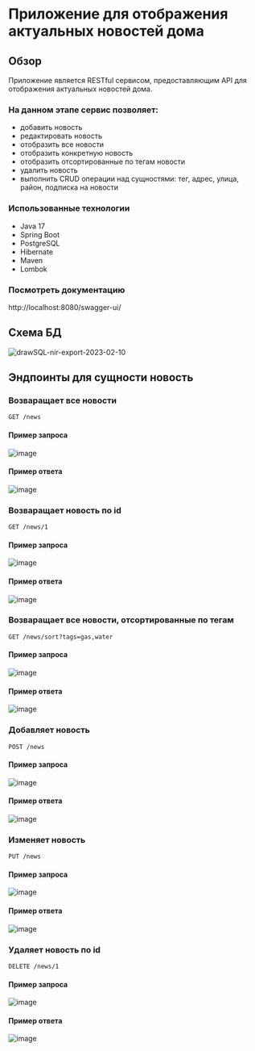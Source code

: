 # Приложение для отображения актуальных новостей дома

## Обзор

Приложение является RESTful сервисом, предоставляющим API для отображения актуальных новостей дома.

### На данном этапе сервис позволяет:

* добавить новость
* редактировать новость
* отобразить все новости
* отобразить конкретную новость
* отобразить отсортированные по тегам новости
* удалить новость
* выполнить CRUD операции над сущностями: тег, адрес, улица, район, подписка на новости

### Использованные технологии

* Java 17
* Spring Boot
* PostgreSQL
* Hibernate
* Maven
* Lombok

### Посмотреть документацию
http://localhost:8080/swagger-ui/

## Схема БД

![drawSQL-nir-export-2023-02-10](https://user-images.githubusercontent.com/122719523/218102795-df109024-4eca-485f-a652-5d8ba9928fac.png)

## Эндпоинты для сущности новость

### Возваращает все новости

`GET /news`

#### Пример запроса
![image](https://user-images.githubusercontent.com/122719523/218102752-4a88f524-7ae8-428c-b601-1cccf0af7337.png)
#### Пример ответа
![image](https://user-images.githubusercontent.com/122719523/218103115-726cf9d4-0dc5-4d55-8f26-0324da7e263f.png)
### Возваращает новость по id

`GET /news/1`

#### Пример запроса
![image](https://user-images.githubusercontent.com/122719523/218103238-865368db-49a1-45cf-9320-d9e705e3e03a.png)
#### Пример ответа
![image](https://user-images.githubusercontent.com/122719523/218103310-f3f2f154-9385-46c4-9dd4-7ad814a86a4d.png)
### Возваращает все новости, отсортированные по тегам

`GET /news/sort?tags=gas,water`

#### Пример запроса
![image](https://user-images.githubusercontent.com/122719523/218103677-a3c23b59-9829-46a4-abe7-b6d7b7be859e.png)
#### Пример ответа
![image](https://user-images.githubusercontent.com/122719523/218103846-b21be343-3e57-4226-b385-bb3c364e4551.png)
### Добавляет новость

`POST /news`

#### Пример запроса
![image](https://user-images.githubusercontent.com/122719523/218104056-5d671f94-0863-44fd-ad4c-65d70b8c9668.png)
#### Пример ответа
![image](https://user-images.githubusercontent.com/122719523/218104137-fd051da2-930c-400b-bb61-33564cb25dc3.png)
### Изменяет новость

`PUT /news`

#### Пример запроса
![image](https://user-images.githubusercontent.com/122719523/218104278-b7846791-8ce7-4191-b8e8-f51581132d82.png)
#### Пример ответа
![image](https://user-images.githubusercontent.com/122719523/218104376-d4499f69-019d-46f8-8184-3b7c6d0a7d13.png)
### Удаляет новость по id

`DELETE /news/1`

#### Пример запроса
![image](https://user-images.githubusercontent.com/122719523/218104514-58ff03f0-607f-4dab-b365-71bd0dd9ecf6.png)
#### Пример ответа
![image](https://user-images.githubusercontent.com/122719523/218104557-74143f4e-dcc7-4720-a074-a1897b3eff93.png)
